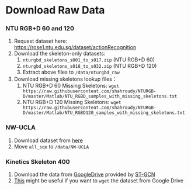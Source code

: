 
# Download Raw Data

### NTU RGB+D 60 and 120

1. Request dataset here: https://rose1.ntu.edu.sg/dataset/actionRecognition
2. Download the skeleton-only datasets:
   1. `nturgbd_skeletons_s001_to_s017.zip` (NTU RGB+D 60)
   2. `nturgbd_skeletons_s018_to_s032.zip` (NTU RGB+D 120)
   3. Extract above files to `/data/nturgbd_raw`
3. Download missing skeletons lookup files：
   1. NTU RGB+D 60 Missing Skeletons: `wget https://raw.githubusercontent.com/shahroudy/NTURGB-D/master/Matlab/NTU_RGBD_samples_with_missing_skeletons.txt`
   2. NTU RGB+D 120 Missing Skeletons: `wget https://raw.githubusercontent.com/shahroudy/NTURGB-D/master/Matlab/NTU_RGBD120_samples_with_missing_skeletons.txt`

### NW-UCLA

1. Download dataset from [here](https://www.dropbox.com/s/10pcm4pksjy6mkq/all_sqe.zip?dl=0)
2. Move `all_sqe` to `/data/NW-UCLA`

### Kinetics Skeleton 400

1. Download the data from [GoogleDrive](https://drive.google.com/drive/folders/1SPQ6FmFsjGg3f59uCWfdUWI-5HJM_YhZ) provided by [ST-GCN](https://github.com/yysijie/st-gcn/blob/master/OLD_README.md#kinetics-skeleton)
2. [This](https://silicondales.com/tutorials/g-suite/how-to-wget-files-from-google-drive/) might be useful if you want to `wget` the dataset from Google Drive

